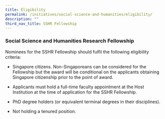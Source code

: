 ```yaml
---
title: Eligibility
permalink: /initiatives/social-science-and-humanities/eligibility/
description: ""
third_nav_title: SSHR Fellowship
---
```


### **Social Science and Humanities Research Fellowship**
Nominees for the SSHR Fellowship should fulfil the following eligibility criteria:

*   Singapore citizens. Non-Singaporeans can be considered for the Fellowship but the award will be conditional on the applicants obtaining Singapore citizenship prior to the point of award.
    
*   Applicants must hold a full-time faculty appointment at the Host Institution at the time of application for the SSHR Fellowship.
    
*   PhD degree holders (or equivalent terminal degrees in their disciplines).
    
*   Not holding a tenured position.